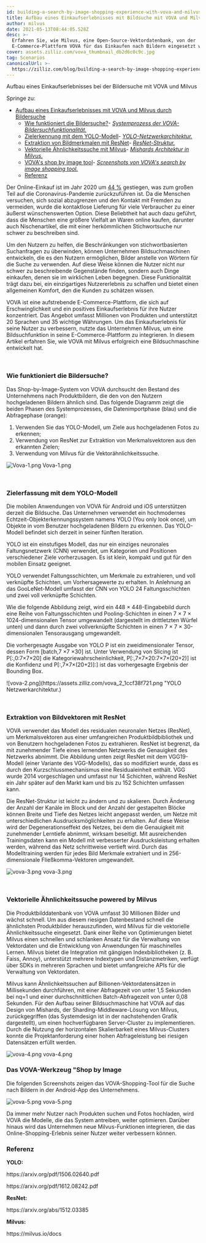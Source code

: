 ```yaml
---
id: building-a-search-by-image-shopping-experience-with-vova-and-milvus.md
title: Aufbau eines Einkaufserlebnisses mit Bildsuche mit VOVA und Milvus
author: milvus
date: 2021-05-13T08:44:05.528Z
desc: >-
  Erfahren Sie, wie Milvus, eine Open-Source-Vektordatenbank, von der
  E-Commerce-Plattform VOVA für das Einkaufen nach Bildern eingesetzt wurde.
cover: assets.zilliz.com/vova_thumbnail_db2d6c0c9c.jpg
tag: Scenarios
canonicalUrl: >-
  https://zilliz.com/blog/building-a-search-by-image-shopping-experience-with-vova-and-milvus
---
```

<custom-h1>Aufbau eines Einkaufserlebnisses bei der Bildersuche mit VOVA und Milvus</custom-h1><p>Springe zu:</p>
<ul>
<li><a href="#building-a-search-by-image-shopping-experience-with-vova-and-milvus">Aufbau eines Einkaufserlebnisses mit VOVA und Milvus durch Bildersuche</a><ul>
<li><a href="#how-does-image-search-work">Wie funktioniert die Bildersuche?</a>- <a href="#system-process-of-vovas-search-by-image-functionality"><em>Systemprozess der VOVA-Bildersuchfunktionalität.</em></a></li>
<li><a href="#target-detection-using-the-yolo-model">Zielerkennung mit dem YOLO-Modell</a>- <a href="#yolo-network-architecture"><em>YOLO-Netzwerkarchitektur.</em></a></li>
<li><a href="#image-feature-vector-extraction-with-resnet">Extraktion von Bildmerkmalen mit ResNet</a>- <a href="#resnet-structure"><em>ResNet-Struktur.</em></a></li>
<li><a href="#vector-similarity-search-powered-by-milvus">Vektorielle Ähnlichkeitssuche mit Milvus</a>- <a href="#mishards-architecture-in-milvus"><em>Mishards Architektur in Milvus.</em></a></li>
<li><a href="#vovas-shop-by-image-tool">VOVA's shop by image tool</a>- <a href="#screenshots-of-vovas-search-by-image-shopping-tool"><em>Screenshots von VOVA's search by image shopping tool.</em></a></li>
<li><a href="#reference">Referenz</a></li>
</ul></li>
</ul>
<p>Der Online-Einkauf ist im Jahr 2020 um <a href="https://www.digitalcommerce360.com/2021/02/15/ecommerce-during-coronavirus-pandemic-in-charts/">44 %</a> gestiegen, was zum großen Teil auf die Coronavirus-Pandemie zurückzuführen ist. Da die Menschen versuchen, sich sozial abzugrenzen und den Kontakt mit Fremden zu vermeiden, wurde die kontaktlose Lieferung für viele Verbraucher zu einer äußerst wünschenswerten Option. Diese Beliebtheit hat auch dazu geführt, dass die Menschen eine größere Vielfalt an Waren online kaufen, darunter auch Nischenartikel, die mit einer herkömmlichen Stichwortsuche nur schwer zu beschreiben sind.</p>
<p>Um den Nutzern zu helfen, die Beschränkungen von stichwortbasierten Suchanfragen zu überwinden, können Unternehmen Bildsuchmaschinen entwickeln, die es den Nutzern ermöglichen, Bilder anstelle von Wörtern für die Suche zu verwenden. Auf diese Weise können die Nutzer nicht nur schwer zu beschreibende Gegenstände finden, sondern auch Dinge einkaufen, denen sie im wirklichen Leben begegnen. Diese Funktionalität trägt dazu bei, ein einzigartiges Nutzererlebnis zu schaffen und bietet einen allgemeinen Komfort, den die Kunden zu schätzen wissen.</p>
<p>VOVA ist eine aufstrebende E-Commerce-Plattform, die sich auf Erschwinglichkeit und ein positives Einkaufserlebnis für ihre Nutzer konzentriert. Das Angebot umfasst Millionen von Produkten und unterstützt 20 Sprachen und 35 wichtige Währungen. Um das Einkaufserlebnis für seine Nutzer zu verbessern, nutzte das Unternehmen Milvus, um eine Bildsuchfunktion in seine E-Commerce-Plattform zu integrieren. In diesem Artikel erfahren Sie, wie VOVA mit Milvus erfolgreich eine Bildsuchmaschine entwickelt hat.</p>
<p><br/></p>
<h3 id="How-does-image-search-work" class="common-anchor-header">Wie funktioniert die Bildersuche?</h3><p>Das Shop-by-Image-System von VOVA durchsucht den Bestand des Unternehmens nach Produktbildern, die den von den Nutzern hochgeladenen Bildern ähnlich sind. Das folgende Diagramm zeigt die beiden Phasen des Systemprozesses, die Datenimportphase (blau) und die Abfragephase (orange):</p>
<ol>
<li>Verwenden Sie das YOLO-Modell, um Ziele aus hochgeladenen Fotos zu erkennen;</li>
<li>Verwendung von ResNet zur Extraktion von Merkmalsvektoren aus den erkannten Zielen;</li>
<li>Verwendung von Milvus für die Vektorähnlichkeitssuche.</li>
</ol>
<p>
  
   <span class="img-wrapper"> <img translate="no" src="https://assets.zilliz.com/Vova_1_47ee6f2da9.png" alt="Vova-1.png" class="doc-image" id="vova-1.png" />
   </span> <span class="img-wrapper"> <span>Vova-1.png</span> </span></p>
<p><br/></p>
<h3 id="Target-detection-using-the-YOLO-model" class="common-anchor-header">Zielerfassung mit dem YOLO-Modell</h3><p>Die mobilen Anwendungen von VOVA für Android und iOS unterstützen derzeit die Bildsuche. Das Unternehmen verwendet ein hochmodernes Echtzeit-Objekterkennungssystem namens YOLO (You only look once), um Objekte in vom Benutzer hochgeladenen Bildern zu erkennen. Das YOLO-Modell befindet sich derzeit in seiner fünften Iteration.</p>
<p>YOLO ist ein einstufiges Modell, das nur ein einziges neuronales Faltungsnetzwerk (CNN) verwendet, um Kategorien und Positionen verschiedener Ziele vorherzusagen. Es ist klein, kompakt und gut für den mobilen Einsatz geeignet.</p>
<p>YOLO verwendet Faltungsschichten, um Merkmale zu extrahieren, und voll verknüpfte Schichten, um Vorhersagewerte zu erhalten. In Anlehnung an das GooLeNet-Modell umfasst der CNN von YOLO 24 Faltungsschichten und zwei voll verknüpfte Schichten.</p>
<p>Wie die folgende Abbildung zeigt, wird ein 448 × 448-Eingabebild durch eine Reihe von Faltungsschichten und Pooling-Schichten in einen 7 × 7 × 1024-dimensionalen Tensor umgewandelt (dargestellt im drittletzten Würfel unten) und dann durch zwei vollverknüpfte Schichten in einen 7 × 7 × 30-dimensionalen Tensorausgang umgewandelt.</p>
<p>Die vorhergesagte Ausgabe von YOLO P ist ein zweidimensionaler Tensor, dessen Form [batch,7 ×7 ×30] ist. Unter Verwendung von Slicing ist P[:,0:7×7×20] die Kategoriewahrscheinlichkeit, P[:,7×7×20:7×7×(20+2)] ist die Konfidenz und P[:,7×7×(20+2)]:] ist das vorhergesagte Ergebnis der Bounding Box.</p>
<p>![vova-2.png](https://assets.zilliz.com/vova_2_1ccf38f721.png &quot;YOLO Netzwerkarchitektur.)</p>
<p><br/></p>
<h3 id="Image-feature-vector-extraction-with-ResNet" class="common-anchor-header">Extraktion von Bildvektoren mit ResNet</h3><p>VOVA verwendet das Modell des residualen neuronalen Netzes (ResNet), um Merkmalsvektoren aus einer umfangreichen Produktbildbibliothek und von Benutzern hochgeladenen Fotos zu extrahieren. ResNet ist begrenzt, da mit zunehmender Tiefe eines lernenden Netzwerks die Genauigkeit des Netzwerks abnimmt. Die Abbildung unten zeigt ResNet mit dem VGG19-Modell (einer Variante des VGG-Modells), das so modifiziert wurde, dass es durch den Kurzschlussmechanismus eine Residualeinheit enthält. VGG wurde 2014 vorgeschlagen und umfasst nur 14 Schichten, während ResNet ein Jahr später auf den Markt kam und bis zu 152 Schichten umfassen kann.</p>
<p>Die ResNet-Struktur ist leicht zu ändern und zu skalieren. Durch Änderung der Anzahl der Kanäle im Block und der Anzahl der gestapelten Blöcke können Breite und Tiefe des Netzes leicht angepasst werden, um Netze mit unterschiedlichen Ausdrucksmöglichkeiten zu erhalten. Auf diese Weise wird der Degenerationseffekt des Netzes, bei dem die Genauigkeit mit zunehmender Lerntiefe abnimmt, wirksam beseitigt. Mit ausreichenden Trainingsdaten kann ein Modell mit verbesserter Ausdrucksleistung erhalten werden, während das Netz schrittweise vertieft wird. Durch das Modelltraining werden für jedes Bild Merkmale extrahiert und in 256-dimensionale Fließkomma-Vektoren umgewandelt.</p>
<p>
  
   <span class="img-wrapper"> <img translate="no" src="https://assets.zilliz.com/vova_3_df4b810281.png" alt="vova-3.png" class="doc-image" id="vova-3.png" />
   </span> <span class="img-wrapper"> <span>vova-3.png</span> </span></p>
<p><br/></p>
<h3 id="Vector-similarity-search-powered-by-Milvus" class="common-anchor-header">Vektorielle Ähnlichkeitssuche powered by Milvus</h3><p>Die Produktbilddatenbank von VOVA umfasst 30 Millionen Bilder und wächst schnell. Um aus diesem riesigen Datenbestand schnell die ähnlichsten Produktbilder herauszufinden, wird Milvus für die vektorielle Ähnlichkeitssuche eingesetzt. Dank einer Reihe von Optimierungen bietet Milvus einen schnellen und schlanken Ansatz für die Verwaltung von Vektordaten und die Entwicklung von Anwendungen für maschinelles Lernen. Milvus bietet die Integration mit gängigen Indexbibliotheken (z. B. Faiss, Annoy), unterstützt mehrere Indextypen und Distanzmetriken, verfügt über SDKs in mehreren Sprachen und bietet umfangreiche APIs für die Verwaltung von Vektordaten.</p>
<p>Milvus kann Ähnlichkeitssuchen auf Billionen-Vektordatensätzen in Millisekunden durchführen, mit einer Abfragezeit von unter 1,5 Sekunden bei nq=1 und einer durchschnittlichen Batch-Abfragezeit von unter 0,08 Sekunden. Für den Aufbau seiner Bildsuchmaschine hat VOVA auf das Design von Mishards, der Sharding-Middleware-Lösung von Milvus, zurückgegriffen (das Systemdesign ist in der nachstehenden Grafik dargestellt), um einen hochverfügbaren Server-Cluster zu implementieren. Durch die Nutzung der horizontalen Skalierbarkeit eines Milvus-Clusters konnte die Projektanforderung einer hohen Abfrageleistung bei riesigen Datensätzen erfüllt werden.</p>
<p>
  
   <span class="img-wrapper"> <img translate="no" src="https://assets.zilliz.com/vova_4_e305f1955c.png" alt="vova-4.png" class="doc-image" id="vova-4.png" />
   </span> <span class="img-wrapper"> <span>vova-4.png</span> </span></p>
<h3 id="VOVAs-shop-by-image-tool" class="common-anchor-header">Das VOVA-Werkzeug "Shop by Image</h3><p>Die folgenden Screenshots zeigen das VOVA-Shopping-Tool für die Suche nach Bildern in der Android-App des Unternehmens.</p>
<p>
  
   <span class="img-wrapper"> <img translate="no" src="https://assets.zilliz.com/vova_5_c4c25a3bae.png" alt="vova-5.png" class="doc-image" id="vova-5.png" />
   </span> <span class="img-wrapper"> <span>vova-5.png</span> </span></p>
<p>Da immer mehr Nutzer nach Produkten suchen und Fotos hochladen, wird VOVA die Modelle, die das System antreiben, weiter optimieren. Darüber hinaus wird das Unternehmen neue Milvus-Funktionen integrieren, die das Online-Shopping-Erlebnis seiner Nutzer weiter verbessern können.</p>
<h3 id="Reference" class="common-anchor-header">Referenz</h3><p><strong>YOLO:</strong></p>
<p>https://arxiv.org/pdf/1506.02640.pdf</p>
<p>https://arxiv.org/pdf/1612.08242.pdf</p>
<p><strong>ResNet:</strong></p>
<p>https://arxiv.org/abs/1512.03385</p>
<p><strong>Milvus:</strong></p>
<p>https://milvus.io/docs</p>
